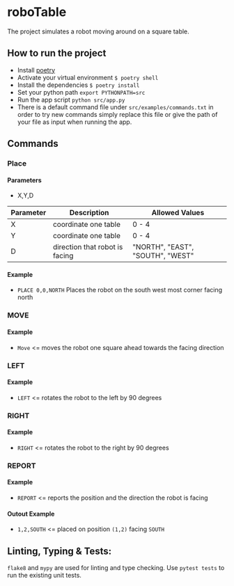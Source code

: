 # roboTable
The project simulates a robot moving around on a square table.

## How to run the project
- Install [poetry](https://python-poetry.org/docs/) 
- Activate your virtual environment `$ poetry shell`
- Install the dependencies  `$ poetry install`
- Set your python path `export PYTHONPATH=src`
- Run the app script  `python src/app.py` 
- There is a default command file under `src/examples/commands.txt` in order to try new commands simply replace this file or give the path of your file as input when running the app.

## Commands
### Place 
#### Parameters
* X,Y,D
  
| Parameter | Description | Allowed Values | 
|--|--|--|
| X | coordinate one table | 0 - 4 |
| Y | coordinate one table | 0 - 4 |
| D | direction that robot is facing | "NORTH", "EAST", "SOUTH", "WEST" |
#### Example
* `PLACE 0,0,NORTH` Places the robot on the south west most corner facing north

### MOVE 
#### Example
* `Move` <= moves the robot one square ahead towards the facing direction

### LEFT 
#### Example
* `LEFT` <= rotates the robot to the left by 90 degrees

### RIGHT 
#### Example
* `RIGHT` <= rotates the robot to the right by 90 degrees

### REPORT 
#### Example
* `REPORT` <= reports the position and the direction the robot is facing
#### Outout Example
* `1,2,SOUTH` <= placed on position `(1,2)` facing `SOUTH`


## Linting, Typing & Tests:
`flake8` and `mypy` are used for linting and type checking.
Use `pytest tests` to run the existing unit tests.
